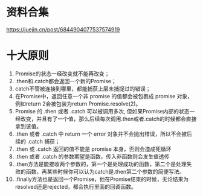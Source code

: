 # 资料合集
https://juejin.cn/post/6844904077537574919

# 十大原则
1. Promise的状态一经改变就不能再改变；
2. .then和.catch都会返回一个新的Promise；
3. catch不管被连接到哪里，都能捕获上层未捕捉过的错误；
4. 在Promise中，返回任意一个非 promise 的值都会被包裹成 promise 对象，例如return 2会被包装为return Promise.resolve(2)。
5. Promise 的 .then 或者 .catch 可以被调用多次, 但如果Promise内部的状态一经改变，并且有了一个值，那么后续每次调用.then或者.catch的时候都会直接拿到该值。
6. .then 或者 .catch 中 return 一个 error 对象并不会抛出错误，所以不会被后续的 .catch 捕获；
7. .then 或 .catch 返回的值不能是 promise 本身，否则会造成死循环
8. .then 或者 .catch 的参数期望是函数，传入非函数则会发生值透传
9. .then方法是能接收两个参数的，第一个是处理成功的函数，第二个是处理失败的函数，再某些时候你可以认为catch是.then第二个参数的简便写法。
10. .finally方法也是返回一个Promise，他在Promise结束的时候，无论结果为resolved还是rejected，都会执行里面的回调函数。